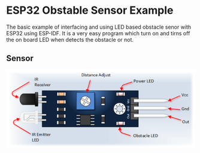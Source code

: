 
# ESP32 Obstable Sensor Example

The basic example of interfacing and using LED based obstacle senor with ESP32 using ESP-IDF. 
It is a very easy program which turn on and tirns off the on board LED when detects the obstacle or not. 



## Sensor 

![obstacle sensor](obstacleSensor.png)






